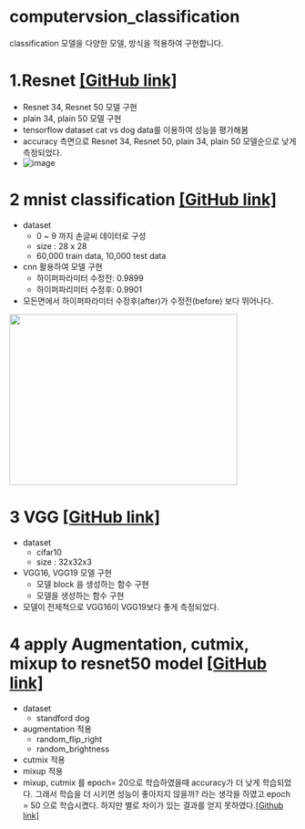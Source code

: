 # computervsion_classification
classification 모델을 다양한 모델, 방식을 적용하여 구현합니다.

# 1.Resnet  [[GitHub link]](https://github.com/minigoom/computervsion_classification/blob/main/Resnet%20model.ipynb)
- Resnet 34, Resnet 50 모델 구현
- plain 34, plain 50 모델 구현
- tensorflow dataset cat vs dog data를 이용하여 성능을 평가해봄
- accuracy 측면으로 Resnet 34, Resnet 50, plain 34, plain 50 모델순으로 낮게 측정되었다.
- ![image](https://user-images.githubusercontent.com/97006756/159713492-2aa62954-45c0-4111-92cb-dae232dd6bb3.png)

# 2 mnist classification [[GitHub link]](https://github.com/minigoom/computervsion_classification/blob/main/mnist_classification.ipynb)
- dataset 
  - 0 ~ 9 까지 손글씨 데이터로 구성
  - size : 28 x 28
  - 60,000 train data, 10,000 test data
- cnn 활용하여 모델 구현
  - 하이퍼파라미터 수정전: 0.9899
  - 하이퍼파리미터 수정후: 0.9901
- 모든면에서 하이퍼파라미터 수정후(after)가 수정전(before) 보다 뛰어나다.
<img src="https://user-images.githubusercontent.com/97006756/159900197-e041cd66-c2de-419e-a7cb-dd3b84cd4475.png" width="400" height="300"/>

# 3 VGG [[GitHub link]](https://github.com/minigoom/computervsion_classification/blob/main/VGG_model.ipynb)
- dataset
  - cifar10
  - size : 32x32x3
- VGG16, VGG19 모델 구현
  - 모델 block 을 생성하는 함수 구현
  - 모델을 생성하는 함수 구현
- 모델이 전제척으로 VGG16이 VGG19보다 좋게 측정되었다.

# 4 apply Augmentation, cutmix, mixup to resnet50 model  [[GitHub link]](https://github.com/minigoom/computervsion_classification/blob/main/augmentation%2Ccutmix%2C%20mixup%20with%20resnet50.ipynb)
- dataset
  - standford dog
- augmentation 적용
  - random_flip_right
  - random_brightness 
- cutmix 적용
- mixup 적용
- mixup, cutmix 를 epoch= 20으로 학습하였을때 accuracy가 더 낮게 학습되었다. 그래서 학습을 더 시키면 성능이 좋아지지 않을까? 라는 생각을 하였고 epoch = 50 으로 학습시켰다. 하지만 별로 차이가 있는 결과를 얻지 못하였다.[[Github link]](https://github.com/minigoom/computervsion_classification/blob/main/agumentation%2C%20cutmix%2C%20mixup%20with%20resnet50(epoch%2050).ipynb)

